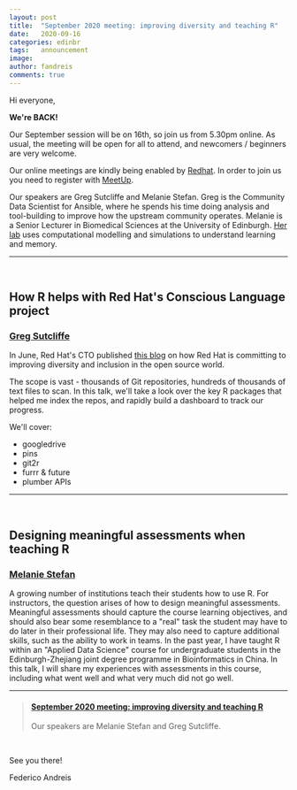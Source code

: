 ```yaml
---
layout: post
title:  "September 2020 meeting: improving diversity and teaching R"
date:   2020-09-16
categories: edinbr
tags:   announcement
image:
author: fandreis
comments: true
---
```




Hi everyone,
<br/>


**We're BACK!**

Our September session will be on 16th, so join us from 5.30pm online. As usual, the meeting will be open for all to attend, and newcomers / beginners are very welcome.

Our online meetings are kindly being enabled by [Redhat](https://www.redhat.com/). In order to join us you need to register with [MeetUp](https://www.meetup.com/EdinbR/).


Our speakers are Greg Sutcliffe and Melanie Stefan. Greg is the Community Data Scientist for Ansible, where he spends his time doing analysis and tool-building to improve how the upstream community operates. Melanie is a Senior Lecturer in Biomedical Sciences at the University of Edinburgh. [Her lab](http://stefanlab.net) uses computational modelling and simulations to understand learning and memory.

---

<br/>

## How R helps with Red Hat's Conscious Language project

### [Greg Sutcliffe](https://twitter.com/Gwmngilfen)


In June, Red Hat's CTO published [this blog](https://www.redhat.com/en/blog/making-open-source-more-inclusive-eradicating-problematic-language) on how Red Hat is committing to improving diversity and inclusion in the open source world.

The scope is vast - thousands of Git repositories, hundreds of thousands of text files to scan. In this talk, we'll take a look over the key R packages that helped me index the repos, and rapidly build a dashboard to track our progress.

We'll cover:

* googledrive
* pins
* git2r
* furrr & future
* plumber APIs


---

<br/>

## Designing meaningful assessments when teaching R

### [Melanie Stefan](https://twitter.com/MelanieIStefan)

A growing number of institutions teach their students how to use R. For instructors, the question arises of how to design meaningful assessments. Meaningful assessments should capture the course learning objectives, and should also bear some resemblance to a "real" task the student may have to do later in their professional life. They may also need to capture additional skills, such as the ability to work in teams. In the past year, I have taught R within an "Applied Data Science" course for undergraduate students in the Edinburgh-Zhejiang joint degree programme in Bioinformatics in China. In this talk, I will share my experiences with assessments in this course, including what went well and what very much did not go well. 

---


<blockquote class="embedly-card"><h4><a href="https://www.meetup.com/EdinbR/events/273188563">September 2020 meeting: improving diversity and teaching R</a></h4><p>Our speakers are Melanie Stefan and Greg Sutcliffe.</p></blockquote>
<script async src="//cdn.embedly.com/widgets/platform.js" charset="UTF-8"></script>

<br/>


See you there!

Federico Andreis
